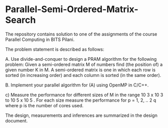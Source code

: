 # Parallel-Semi-Ordered-Matrix-Search

The repository contains solution to one of the assignments of the course Parallel Computing in BITS Pilani.

The problem statement is described as follows:

A. Use divide-and-conquer to design a PRAM algorithm for the following problem:
Given a semi-ordered matrix M of numbers find (the position of) a given number K in M. A semi-ordered matrix is one in which
each row is sorted (in increasing order) and each column is sorted (in the same order).

B. Implement your parallel algorithm for (A) using OpenMP in C/C++.

c) Measure the performance for different sizes of M in the range 10 3 x 10 3 to 10 5 x 10 5 . For each size measure the performance for p = 1, 2, .. 2 q where p is the number of cores used.

The design, measurements and inferences are summarized in the design document.
